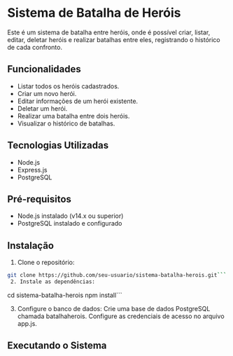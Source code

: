 # Sistema de Batalha de Heróis

Este é um sistema de batalha entre heróis, onde é possível criar, listar, editar, deletar heróis e realizar batalhas entre eles, registrando o histórico de cada confronto.

## Funcionalidades

- Listar todos os heróis cadastrados.
- Criar um novo herói.
- Editar informações de um herói existente.
- Deletar um herói.
- Realizar uma batalha entre dois heróis.
- Visualizar o histórico de batalhas.

## Tecnologias Utilizadas

- Node.js
- Express.js
- PostgreSQL

## Pré-requisitos

- Node.js instalado (v14.x ou superior)
- PostgreSQL instalado e configurado

## Instalação

1. Clone o repositório:

```bash
git clone https://github.com/seu-usuario/sistema-batalha-herois.git```
 2. Instale as dependências:
```
 cd sistema-batalha-herois
npm install```

3. Configure o banco de dados:
Crie uma base de dados PostgreSQL chamada batalhaherois.
Configure as credenciais de acesso no arquivo app.js.

## Executando o Sistema
```npm start
```
